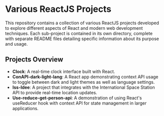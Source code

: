 # Various ReactJS Projects

This repository contains a collection of various ReactJS projects developed to explore different aspects of React and modern web development techniques. Each sub-project is contained in its own directory, complete with separate README files detailing specific information about its purpose and usage.

## Projects Overview

- **Clock**: A real-time clock interface built with React.
- **ConAPI-dark-light-lang**: A React app demonstrating context API usage to toggle between dark and light themes as well as language settings.
- **Iss-Idee**: A project that integrates with the International Space Station API to provide real-time location updates.
- **Use-reduce-get-person-api**: A demonstration of using React's useReducer hook with context API for state management in larger applications.
